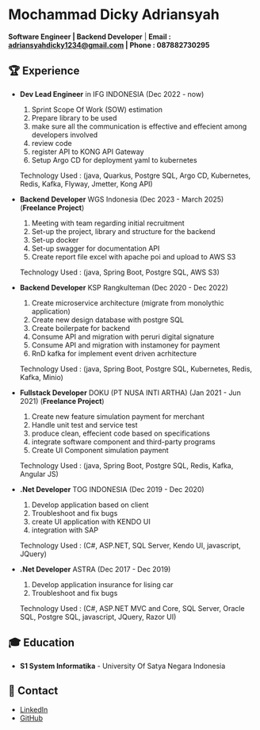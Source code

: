 # Mochammad Dicky Adriansyah
**Software Engineer | Backend Developer** |
**Email : adriansyahdicky1234@gmail.com |
Phone : 087882730295**

## 🏆 Experience
- **Dev Lead Engineer** in IFG INDONESIA (Dec 2022 - now)
  1. Sprint Scope Of Work (SOW) estimation
  2. Prepare library to be used
  3. make sure all the communication is effective and effecient among developers involved
  4. review code
  5. register API to KONG API Gateway
  6. Setup Argo CD for deployment yaml to kubernetes

  Technology Used : (java, Quarkus, Postgre SQL, Argo CD, Kubernetes, Redis, Kafka, Flyway, Jmetter, Kong API)
  
- **Backend Developer** WGS Indonesia (Dec 2023 - March 2025) (**Freelance Project**)
  1. Meeting with team regarding initial recruitment
  2. Set-up the project, library and structure for the backend
  3. Set-up docker
  4. Set-up swagger for documentation API
  5. Create report file excel with apache poi and upload to AWS S3

  Technology Used : (java, Spring Boot, Postgre SQL, AWS S3)

- **Backend Developer** KSP Rangkulteman (Dec 2020 - Dec 2022)
  1. Create microservice architecture (migrate from monolythic application)
  2. Create new design database with postgre SQL
  3. Create boilerpate for backend
  4. Consume API and migration with peruri digital signature
  5. Consume API and migration with instamoney for payment
  6. RnD kafka for implement event driven acrhitecture

  Technology Used : (java, Spring Boot, Postgre SQL, Kubernetes, Redis, Kafka, Minio)

- **Fullstack Developer** DOKU (PT NUSA INTI ARTHA) (Jan 2021 - Jun 2021) (**Freelance Project**)
  1. Create new feature simulation payment for merchant
  2. Handle unit test and service test
  3. produce clean, effecient code based on specifications
  4. integrate software component and third-party programs
  5. Create UI Component simulation payment

  Technology Used : (java, Spring Boot, Postgre SQL, Redis, Kafka, Angular JS)

- **.Net Developer** TOG INDONESIA (Dec 2019 - Dec 2020)
  1. Develop application based on client
  2. Troubleshoot and fix bugs
  3. create UI application with KENDO UI
  4. integration with SAP

  Technology Used : (C#, ASP.NET, SQL Server, Kendo UI, javascript, JQuery)

- **.Net Developer** ASTRA (Dec 2017 - Dec 2019)
  1. Develop application insurance for lising car 
  2. Troubleshoot and fix bugs

  Technology Used : (C#, ASP.NET MVC and Core, SQL Server, Oracle SQL, Postgre SQL,  javascript, JQuery, Razor UI)

## 🎓 Education
- **S1 System Informatika** - University Of Satya Negara Indonesia

## 🔗 Contact
- [LinkedIn](https://www.linkedin.com/in/muhammad-dicky-804591163/)
- [GitHub](https://github.com/adriansyahdicky)
